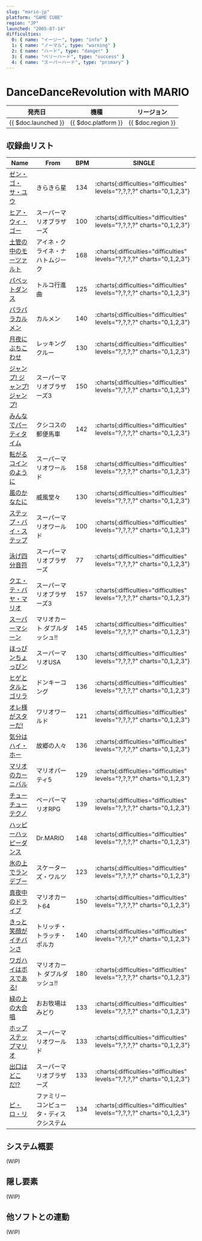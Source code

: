 ```yaml
---
slug: "mario-jp"
platform: "GAME CUBE"
region: "JP"
launched: "2005-07-14"
difficulties:
  0: { name: "イージー", type: "info" }
  1: { name: "ノーマル", type: "warning" }
  2: { name: "ハード", type: "danger" }
  3: { name: "ベリーハード", type: "success" }
  4: { name: "スーパーハード", type: "primary" }
---
```


# DanceDanceRevolution with MARIO

|発売日|機種|リージョン|
|------|----|---------|
|{{ $doc.launched }}|{{ $doc.platform }}|{{ $doc.region }}|

## 収録曲リスト

|Name|From|BPM|SINGLE|
|----|------|---|------|
|[ゼン・ゴ・サ・ユウ](/songs/up-down-left-right)|きらきら星|134|:charts{:difficulties="difficulties" levels="?,?,?,?" charts="0,1,2,3"}|
|[ヒア・ウィ・ゴー](/songs/here-we-go)|スーパーマリオブラザーズ|100|:charts{:difficulties="difficulties" levels="?,?,?,?" charts="0,1,2,3"}|
|[土管の中のモーツァルト](/songs/underground-mozart)|アイネ・クライネ・ナハトムジーク|168|:charts{:difficulties="difficulties" levels="?,?,?,?" charts="0,1,2,3"}|
|[パペットダンス](/songs/pipe-pop)|トルコ行進曲|125|:charts{:difficulties="difficulties" levels="?,?,?,?" charts="0,1,2,3"}|
|[パラパラカルメン](/songs/garden-boogie)|カルメン|140|:charts{:difficulties="difficulties" levels="?,?,?,?" charts="0,1,2,3"}|
|[月夜にぶちこわせ](/songs/destruction-dance)|レッキングクルー|130|:charts{:difficulties="difficulties" levels="?,?,?,?" charts="0,1,2,3"}|
|[ジャンプ! ジャンプ! ジャンプ!](/songs/jump-jump-jump)|スーパーマリオブラザーズ3|150|:charts{:difficulties="difficulties" levels="?,?,?,?" charts="0,1,2,3"}|
|[みんなでパーティタイム](/songs/fishing-frenzy)|クシコスの郵便馬車|142|:charts{:difficulties="difficulties" levels="?,?,?,?" charts="0,1,2,3"}|
|[転がるコインのように](/songs/pirate-dance)|スーパーマリオワールド|158|:charts{:difficulties="difficulties" levels="?,?,?,?" charts="0,1,2,3"}|
|[風のかなたに](/songs/in-the-whirlpool)|威風堂々|130|:charts{:difficulties="difficulties" levels="?,?,?,?" charts="0,1,2,3"}|
|[ステップ・バイ・ステップ](/songs/step-by-step)|スーパーマリオワールド|100|:charts{:difficulties="difficulties" levels="?,?,?,?" charts="0,1,2,3"}|
|[泳げ四分音符](/songs/blooper-bop)|スーパーマリオブラザーズ|77|:charts{:difficulties="difficulties" levels="?,?,?,?" charts="0,1,2,3"}|
|[クエ・テ・バヤ・マリオ](/songs/hammer-dance)|スーパーマリオブラザーズ3|157|:charts{:difficulties="difficulties" levels="?,?,?,?" charts="0,1,2,3"}|
|[スーパーマシーン](/songs/rollercoasting)|マリオカート ダブルダッシュ!!|145|:charts{:difficulties="difficulties" levels="?,?,?,?" charts="0,1,2,3"}|
|[ほっぴンちょっぴン](/songs/boo-boogie)|スーパーマリオUSA|130|:charts{:difficulties="difficulties" levels="?,?,?,?" charts="0,1,2,3"}|
|[ヒゲとタルとゴリラ](/songs/moustache-barrel-and-gorilla)|ドンキーコング|136|:charts{:difficulties="difficulties" levels="?,?,?,?" charts="0,1,2,3"}|
|[オレ様がスターだ!](/songs/starring-wario)|ワリオワールド|121|:charts{:difficulties="difficulties" levels="?,?,?,?" charts="0,1,2,3"}|
|[気分はハイ・ホー](/songs/frozen-pipes)|故郷の人々|136|:charts{:difficulties="difficulties" levels="?,?,?,?" charts="0,1,2,3"}|
|[マリオのカーニバル](/songs/cabin-fever)|マリオパーティ5|129|:charts{:difficulties="difficulties" levels="?,?,?,?" charts="0,1,2,3"}|
|[チューチューテクノ](/songs/ms-mowzs-song)|ペーパーマリオRPG|139|:charts{:difficulties="difficulties" levels="?,?,?,?" charts="0,1,2,3"}|
|[ハッピーハッピーダンス](/songs/deep-freeze)|Dr.MARIO|148|:charts{:difficulties="difficulties" levels="?,?,?,?" charts="0,1,2,3"}|
|[氷の上でランデブー](/songs/rendezvous-on-ice)|スケーターズ・ワルツ|123|:charts{:difficulties="difficulties" levels="?,?,?,?" charts="0,1,2,3"}|
|[真夜中のドライブ](/songs/midnight-drive)|マリオカート64|150|:charts{:difficulties="difficulties" levels="?,?,?,?" charts="0,1,2,3"}|
|[きっと笑顔がイチバンさ](/songs/always-smiling)|トリッチ・トラッチ・ポルカ|140|:charts{:difficulties="difficulties" levels="?,?,?,?" charts="0,1,2,3"}|
|[ワガハイはボスである!](/songs/bowsers-castle)|マリオカート ダブルダッシュ!!|180|:charts{:difficulties="difficulties" levels="?,?,?,?" charts="0,1,2,3"}|
|[緑の上の大合唱](/songs/choir-on-the-green)|おお牧場はみどり|133|:charts{:difficulties="difficulties" levels="?,?,?,?" charts="0,1,2,3"}|
|[ホップステップマリオ](/songs/hop-mario)|スーパーマリオワールド|133|:charts{:difficulties="difficulties" levels="?,?,?,?" charts="0,1,2,3"}|
|[出口はどこだ!?](/songs/wheres-the-exit)|スーパーマリオブラザーズ|133|:charts{:difficulties="difficulties" levels="?,?,?,?" charts="0,1,2,3"}|
|[ピ・ロ・リ](/songs/piroli)|ファミリーコンピュータ・ディスクシステム|134|:charts{:difficulties="difficulties" levels="?,?,?,?" charts="0,1,2,3"}|

## システム概要

(WIP)

## 隠し要素

(WIP)

## 他ソフトとの連動

(WIP)
